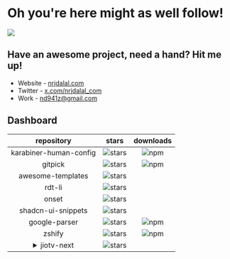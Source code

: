 # Oh you're here might as well follow!

![](https://rdt.li/gh-nrjdalal-visits)

## Have an awesome project, need a hand? Hit me up!

- Website - [nrjdalal.com](https://rdt.li/gh2nrjdalal)
- Twitter - [x.com/nrjdalal_com](https://rdt.li/x-nrjdalal)
- Work - [nd941z@gmail.com](mailto:nd941z@gmail.com)

## Dashboard

|                         repository                         |                                                  stars                                                  |                                        downloads                                        |
| :--------------------------------------------------------: | :-----------------------------------------------------------------------------------------------------: | :-------------------------------------------------------------------------------------: |
|                   karabiner-human-config                   | ![stars](https://img.shields.io/github/stars/nrjdalal/karabiner-human-config?label=&style=&color=white) | ![npm](https://img.shields.io/npm/dt/karabiner-human-config?label=&style=&color=white)  |
|                          gitpick                           |        ![stars](https://img.shields.io/github/stars/nrjdalal/gitpick?label=&style=&color=white)         |         ![npm](https://img.shields.io/npm/dt/gitpick?label=&style=&color=white)         |
|                     awesome-templates                      |   ![stars](https://img.shields.io/github/stars/nrjdalal/awesome-templates?label=&style=&color=white)    |                                                                                         |
|                           rdt-li                           |         ![stars](https://img.shields.io/github/stars/nrjdalal/rdt-li?label=&style=&color=white)         |                                                                                         |
|                           onset                            |         ![stars](https://img.shields.io/github/stars/nrjdalal/onset?label=&style=&color=white)          |                                                                                         |
|                     shadcn-ui-snippets                     |   ![stars](https://img.shields.io/github/stars/nrjdalal/shadcn-ui-snippets?label=&style=&color=white)   |                                                                                         |
|                       google-parser                        |     ![stars](https://img.shields.io/github/stars/nrjdalal/google-parser?label=&style=&color=white)      | ![npm](https://img.shields.io/npm/dt/@nrjdalal/google-parser?label=&style=&color=white) |
|                           zshify                           |         ![stars](https://img.shields.io/github/stars/nrjdalal/zshify?label=&style=&color=white)         |         ![npm](https://img.shields.io/npm/dt/zshify?label=&style=&color=white)          |
| <details><summary>jiotv-next</summary>2022-08-28</details> |       ![stars](https://img.shields.io/github/stars/nrjdalal/JioTV-Next?label=&style=&color=white)       |                                                                                         |
